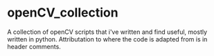 # openCV_collection
A collection of openCV scripts that i've written and find useful, mostly written in python. Attributation to where the code is adapted from is in header comments.
